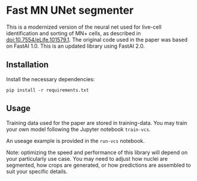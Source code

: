 # Fast MN UNet segmenter
This is a modernized version of the neural net used for live-cell identification and sorting of MN+ cells, as described in [doi:10.7554/eLife.101579.1](https://elifesciences.org/reviewed-preprints/101579). The original code used in the paper was based on FastAI 1.0. This is an updated library using FastAI 2.0.

## Installation
Install the necessary dependencies:
````
pip install -r requirements.txt
````

## Usage
Training data used for the paper are stored in training-data. You may train your own model following the Jupyter notebook `train-vcs`.

An useage example is provided in the `run-vcs` notebook. 

Note: optimizing the speed and performance of this library will depend on your particularly use case. You may need to adjust how nuclei are segmented, how crops are generated, or how predictions are assembled to suit your specific details.